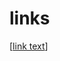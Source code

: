 # links

[[link text](https://github.com/virusomanvs/relife_advskills/blob/main/config_ActionCompletePoints.md)]
